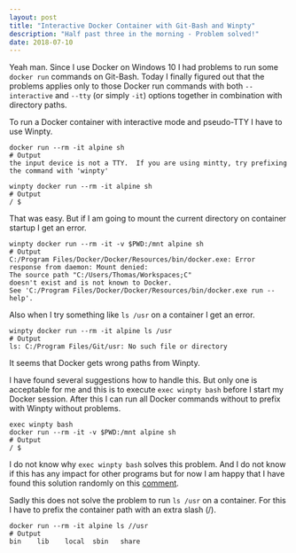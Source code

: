 ```yaml
---
layout: post
title: "Interactive Docker Container with Git-Bash and Winpty"
description: "Half past three in the morning - Problem solved!"
date: 2018-07-10
---
```


Yeah man. Since I use Docker on Windows 10 I had problems to run some <code>docker run</code>
commands on Git-Bash. Today I finally figured out that the problems applies only to those
Docker run commands with both <code>--interactive</code> and <code>--tty</code>
(or simply <code>-it</code>) options together in combination with directory paths.

To run a Docker container with interactive mode and pseudo-TTY I have to use Winpty.

~~~ shell
docker run --rm -it alpine sh
# Output
the input device is not a TTY.  If you are using mintty, try prefixing the command with 'winpty'
~~~

~~~ shell
winpty docker run --rm -it alpine sh
# Output
/ $
~~~

That was easy. But if I am going to mount the current directory on container startup I get
an error.

~~~ shell
winpty docker run --rm -it -v $PWD:/mnt alpine sh
# Output
C:/Program Files/Docker/Docker/Resources/bin/docker.exe: Error response from daemon: Mount denied:
The source path "C:/Users/Thomas/Workspaces;C"
doesn't exist and is not known to Docker.
See 'C:/Program Files/Docker/Docker/Resources/bin/docker.exe run --help'.
~~~

Also when I try something like <code>ls /usr</code> on a container I get an error.

~~~ shell
winpty docker run --rm -it alpine ls /usr
# Output
ls: C:/Program Files/Git/usr: No such file or directory
~~~

It seems that Docker gets wrong paths from Winpty.

I have found several suggestions how to handle this. But only one is acceptable for me
and this is to execute <code>exec winpty bash</code> before I start my Docker session.
After this I can run all Docker commands without to prefix with Winpty without problems.

~~~ shell
exec winpty bash
docker run --rm -it -v $PWD:/mnt alpine sh
# Output
/ $
~~~

I do not know why <code>exec winpty bash</code> solves this problem. And I do not know
if this has any impact for other programs but for now I am happy that I have found this
solution randomly on this [comment](https://github.com/docker/toolbox/issues/323#issuecomment-376276636).

Sadly this does not solve the problem to run <code>ls /usr</code> on a container. For this
I have to prefix the container path with an extra slash (/).

~~~ shell
docker run --rm -it alpine ls //usr
# Output
bin    lib    local  sbin   share
~~~
